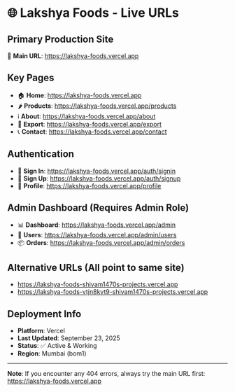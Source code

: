 # 🌐 Lakshya Foods - Live URLs

## Primary Production Site
🔗 **Main URL**: https://lakshya-foods.vercel.app

## Key Pages
- 🏠 **Home**: https://lakshya-foods.vercel.app
- 🌶️ **Products**: https://lakshya-foods.vercel.app/products
- ℹ️ **About**: https://lakshya-foods.vercel.app/about
- 🚢 **Export**: https://lakshya-foods.vercel.app/export
- 📞 **Contact**: https://lakshya-foods.vercel.app/contact

## Authentication
- 🔐 **Sign In**: https://lakshya-foods.vercel.app/auth/signin
- 📝 **Sign Up**: https://lakshya-foods.vercel.app/auth/signup
- 👤 **Profile**: https://lakshya-foods.vercel.app/profile

## Admin Dashboard (Requires Admin Role)
- 📊 **Dashboard**: https://lakshya-foods.vercel.app/admin
- 👥 **Users**: https://lakshya-foods.vercel.app/admin/users
- 📦 **Orders**: https://lakshya-foods.vercel.app/admin/orders

## Alternative URLs (All point to same site)
- https://lakshya-foods-shivam1470s-projects.vercel.app
- https://lakshya-foods-vtjn8kvt9-shivam1470s-projects.vercel.app

## Deployment Info
- **Platform**: Vercel
- **Last Updated**: September 23, 2025
- **Status**: ✅ Active & Working
- **Region**: Mumbai (bom1)

---
**Note**: If you encounter any 404 errors, always try the main URL first: https://lakshya-foods.vercel.app